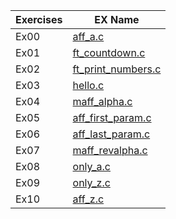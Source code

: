 | Exercises  | EX Name |
| ------------- | ------------- |
| Ex00  |  [aff_a.c](https://github.com/1McLongLong/myExams/blob/master/exam00/ex00/aff_a.c)  |
| Ex01  |  [ft_countdown.c](https://github.com/1McLongLong/myExams/blob/master/exam00/ex01/ft_countdown.c)  |
| Ex02  |  [ft_print_numbers.c](https://github.com/1McLongLong/myExams/blob/master/exam00/ex02/ft_print_numbers.c)  |
| Ex03  |  [hello.c](https://github.com/1McLongLong/myExams/blob/master/exam00/ex03/hello.c)  |
| Ex04  |  [maff_alpha.c](https://github.com/1McLongLong/myExams/blob/master/exam00/ex04/maff_alpha.c)  |
| Ex05  |  [aff_first_param.c](https://github.com/1McLongLong/myExams/blob/master/exam00/ex05/aff_first_param.c)  |
| Ex06  |  [aff_last_param.c](https://github.com/1McLongLong/myExams/blob/master/exam00/ex06/aff_last_param.c)  |
| Ex07  |  [maff_revalpha.c](https://github.com/1McLongLong/myExams/blob/master/exam00/ex07/maff_revalpha.c)  |
| Ex08  |  [only_a.c](https://github.com/1McLongLong/myExams/blob/master/exam00/ex08/only_a.c)  |
| Ex09  |  [only_z.c](https://github.com/1McLongLong/myExams/blob/master/exam00/ex09/only_z.c)  |
| Ex10  |  [aff_z.c](https://github.com/1McLongLong/myExams/blob/master/exam00/ex10/aff_z.c)  |
